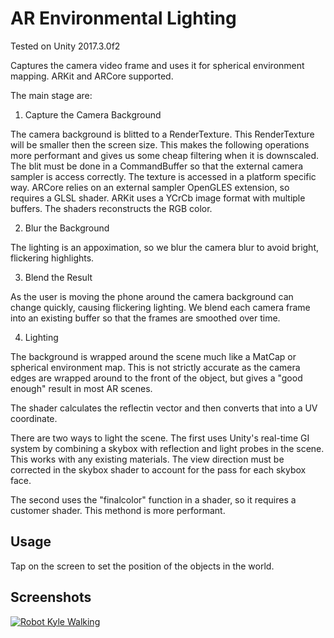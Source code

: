 # AR Environmental Lighting
Tested on Unity 2017.3.0f2

Captures the camera video frame and uses it for spherical environment mapping.
ARKit and ARCore supported.

The main stage are:
1. Capture the Camera Background

The camera background is blitted to a RenderTexture. This RenderTexture will be smaller then the screen size. This makes the following operations more performant and gives us some cheap filtering when it is downscaled.
The blit must be done in a CommandBuffer so that the external camera sampler is access correctly. The texture is accessed in a platform specific way. 
ARCore relies on an external sampler OpenGLES extension, so requires a GLSL shader.
ARKit uses a YCrCb image format with multiple buffers. The shaders reconstructs the RGB color.

2. Blur the Background

The lighting is an appoximation, so we blur the camera blur to avoid bright, flickering highlights.

3. Blend the Result

As the user is moving the phone around the camera background can change quickly, causing flickering lighting. We blend each camera frame into an existing buffer so that the frames are smoothed over time.

4. Lighting

The background is wrapped around the scene much like a MatCap or spherical environment map. This is not strictly accurate as the camera edges are wrapped around to the front of the object, but gives a "good enough" result in most AR scenes.

The shader calculates the reflectin vector and then converts that into a UV coordinate.

There are two ways to light the scene. The first uses Unity's real-time GI system by combining a skybox with reflection and light probes in the scene. This works with any existing materials. The view direction must be corrected in the skybox shader to account for the pass for each skybox face.

The second uses the "finalcolor" function in a shader, so it requires a customer shader. This methond is more performant.


## Usage
Tap on the screen to set the position of the objects in the world.

## Screenshots

[![Robot Kyle Walking](https://img.youtube.com/vi/qcICjAeqFZE/0.jpg)](https://youtu.be/qcICjAeqFZE)
